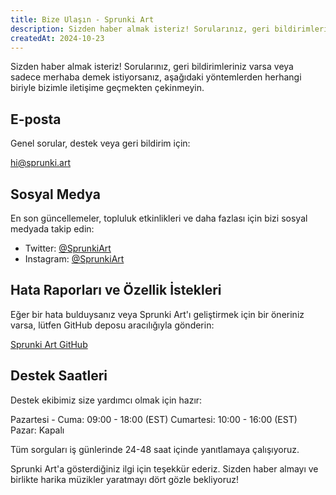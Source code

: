 ```yaml
---
title: Bize Ulaşın - Sprunki Art
description: Sizden haber almak isteriz! Sorularınız, geri bildirimleriniz varsa veya sadece merhaba demek istiyorsanız, aşağıdaki yöntemlerden herhangi biriyle bizimle iletişime geçmekten çekinmeyin.
createdAt: 2024-10-23
---
```


Sizden haber almak isteriz! Sorularınız, geri bildirimleriniz varsa veya sadece merhaba demek istiyorsanız, aşağıdaki yöntemlerden herhangi biriyle bizimle iletişime geçmekten çekinmeyin.

## E-posta

Genel sorular, destek veya geri bildirim için:

[hi@sprunki.art](mailto:hi@sprunki.art)

## Sosyal Medya

En son güncellemeler, topluluk etkinlikleri ve daha fazlası için bizi sosyal medyada takip edin:

- Twitter: [@SprunkiArt](https://twitter.com/sprunki-art)
- Instagram: [@SprunkiArt](https://instagram.com/sprunki-art)

## Hata Raporları ve Özellik İstekleri

Eğer bir hata bulduysanız veya Sprunki Art'ı geliştirmek için bir öneriniz varsa, lütfen GitHub deposu aracılığıyla gönderin:

[Sprunki Art GitHub](https://github.com/ZissyW/sprunki-art)

## Destek Saatleri

Destek ekibimiz size yardımcı olmak için hazır:

Pazartesi - Cuma: 09:00 - 18:00 (EST)
Cumartesi: 10:00 - 16:00 (EST)
Pazar: Kapalı

Tüm sorguları iş günlerinde 24-48 saat içinde yanıtlamaya çalışıyoruz.

Sprunki Art'a gösterdiğiniz ilgi için teşekkür ederiz. Sizden haber almayı ve birlikte harika müzikler yaratmayı dört gözle bekliyoruz!
